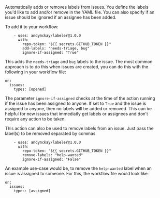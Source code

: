 Automatically adds or removes labels from issues. You define the labels you'd like to add and/or remove in the YAML file. You can also specify if an issue should be ignored if an assignee has been added. 

To add it to your workflow:

```
    - uses: andymckay/labeler@1.0.0
      with:
        repo-token: "${{ secrets.GITHUB_TOKEN }}"
        add-labels: "needs-triage, bug"
        ignore-if-assigned: "True"
```

This adds the `needs-triage` and `bug` labels to the issue. The most common approach is to do this when issues are created, you can do this with the following in your workflow file:

```
on: 
  issues:
    types: [opened]
```

The parameter `ignore-if-assigned` checks at the time of the action running if the issue has been assigned to anyone. If set to `True` and the issue is assigned to anyone, then no labels will be added or removed. This can be helpful for new issues that immediatly get labels or assignees and don't require any action to be taken.

This action can also be used to remove labels from an issue. Just pass the label(s) to be removed separated by commas.

```
    - uses: andymckay/labeler@1.0.0
      with:
        repo-token: "${{ secrets.GITHUB_TOKEN }}"
        remove-labels: "help-wanted"
        ignore-if-assigned: "False"
```

An example use-case would be, to remove the `help-wanted` label when an issue is assigned to someone. For this, the workflow file would look like:

```
on:
  issues:
    types: [assigned]
```

